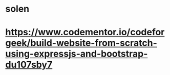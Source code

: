 # solen

# https://www.codementor.io/codeforgeek/build-website-from-scratch-using-expressjs-and-bootstrap-du107sby7